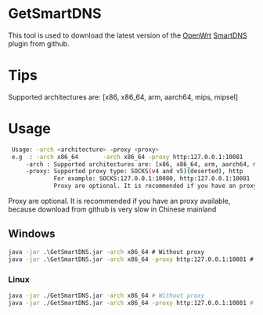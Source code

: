 # GetSmartDNS
 This tool is used to download the latest version of the  [OpenWrt](https://openwrt.org/) [SmartDNS](https://github.com/pymumu/smartdns) plugin from github.
# Tips
 Supported architectures are: [x86, x86_64, arm, aarch64, mips, mipsel]
# Usage
```bash
 Usage: -arch <architecture> -proxy <proxy>
 e.g  : -arch x86_64       -arch x86_64 -proxy http:127.0.0.1:10081
     -arch : Supported architectures are: [x86, x86_64, arm, aarch64, mips, mipsel]
     -proxy: Supported proxy type: SOCKS(v4 and v5)(deserted), http
             For example: SOCKS:127.0.0.1:10080, http:127.0.0.1:10081
             Proxy are optional. It is recommended if you have an proxy available, because download from github is very slow in Chinese mainland
```
Proxy are optional. It is recommended if you have an proxy available, because download from github is very slow in Chinese mainland
## Windows
```cmd
java -jar .\GetSmartDNS.jar -arch x86_64 # Without proxy
java -jar .\GetSmartDNS.jar -arch x86_64 -proxy http:127.0.0.1:10081 # Use proxy http://127.0.0.1:10080
```
### Linux
```bash
java -jar ./GetSmartDNS.jar -arch x86_64 # Without proxy
java -jar ./GetSmartDNS.jar -arch x86_64 -proxy http:127.0.0.1:10081 # Use proxy http://127.0.0.1:10080
```
